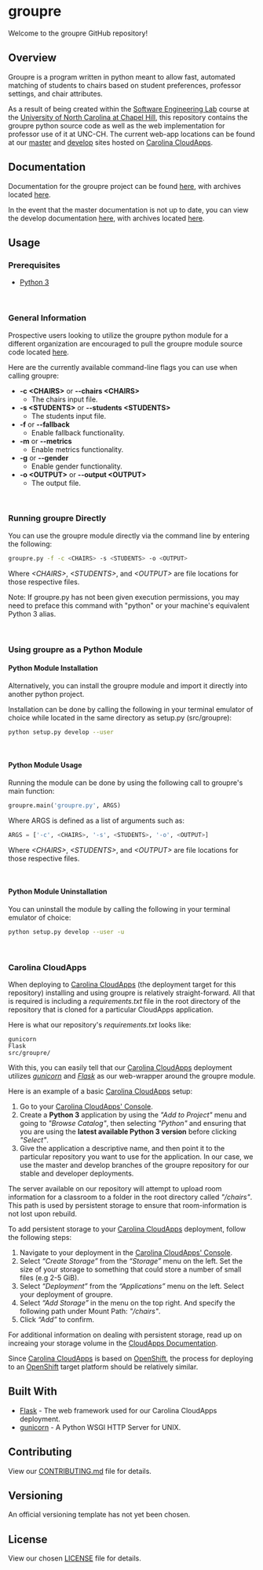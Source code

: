 # groupre

Welcome to the groupre GitHub repository!

## Overview

Groupre is a program written in python meant to allow fast, automated matching of students to chairs based on student preferences, professor settings, and chair attributes.

As a result of being created within the [Software Engineering Lab][COMP 523] course at the [University of North Carolina at Chapel Hill][UNC-CH], this repository contains the groupre python source code as well as the web implementation for professor use of it at UNC-CH. The current web-app locations can be found at our [master][CloudApps-master] and [develop][CloudApps-develop] sites hosted on [Carolina CloudApps][Carolina CloudApps].

## Documentation

Documentation for the groupre project can be found [here][masterDocs], with archives located [here][masterDocsArchive].

In the event that the master documentation is not up to date, you can view the develop documentation [here][developDocs], with archives located [here][developDocsArchive].

## Usage

### Prerequisites

* [Python 3][Python3]

<br>

### General Information

Prospective users looking to utilize the groupre python module for a different organization are encouraged to pull the groupre module source code located [here][masterSrc].

Here are the currently available command-line flags you can use when calling groupre:

* **-c \<CHAIRS>** or **--chairs \<CHAIRS>**
  * The chairs input file.
* **-s \<STUDENTS>** or **--students \<STUDENTS>**
  * The students input file.
* **-f** or **--fallback**
  * Enable fallback functionality.
* **-m** or **--metrics**
  * Enable metrics functionality.
* **-g** or **--gender**
  * Enable gender functionality.
* **-o \<OUTPUT>** or **--output \<OUTPUT>**
  * The output file.

<br>

### Running groupre  Directly

You can use the groupre module directly via the command line by entering the following:

```bash
groupre.py -f -c <CHAIRS> -s <STUDENTS> -o <OUTPUT>
```

Where _\<CHAIRS>_, _\<STUDENTS>_, and _\<OUTPUT>_ are file locations for those respective files.

Note: If groupre.py has not been given execution permissions, you may need to preface this command with "python" or your machine's equivalent Python 3 alias.

<br>

### Using groupre as a Python Module

#### Python Module Installation

Alternatively, you can install the groupre module and import it directly into another python project.

Installation can be done by calling the following in your terminal emulator of choice while located in the same directory as setup.py (src/groupre):

<!-- **For Users:**

```bash
python setup.py install
```

**For Developers:** -->

```bash
python setup.py develop --user
```

<br>

#### Python Module Usage

Running the module can be done by using the following call to groupre's main function:

```python
groupre.main('groupre.py', ARGS)
```

Where ARGS is defined as a list of arguments such as:

```python
ARGS = ['-c', <CHAIRS>, '-s', <STUDENTS>, '-o', <OUTPUT>]
```

Where _\<CHAIRS>_, _\<STUDENTS>_, and _\<OUTPUT>_ are file locations for those respective files.

<br>

<!-- **For Developers:**  -->

#### Python Module Uninstallation

You can uninstall the module by calling the following in your terminal emulator of choice:

```bash
python setup.py develop --user -u
```

<br>

### Carolina CloudApps

When deploying to [Carolina CloudApps][Carolina CloudApps] (the deployment target for this repository) installing and using groupre is relatively straight-forward. All that is required is including a *requirements.txt* file in the root directory of the repository that is cloned for a particular CloudApps application.

Here is what our repository's *requirements.txt* looks like:

```pip requirements
gunicorn
Flask
src/groupre/
```

With this, you can easily tell that our [Carolina CloudApps][Carolina CloudApps] deployment utilizes *[gunicorn][gunicorn]* and *[Flask][Flask]* as our web-wrapper around the groupre module.

Here is an example of a basic [Carolina CloudApps][Carolina CloudApps] setup:

1. Go to your [Carolina CloudApps' Console][CloudApps_console].
2. Create a **Python 3** application by using the *"Add to Project"* menu and going to *"Browse Catalog"*, then selecting *"Python"* and ensuring that you are using the **latest available Python 3 version** before clicking *"Select"*.
3. Give the application a descriptive name, and then point it to the particular repository you want to use for the application. In our case, we use the master and develop branches of the groupre repository for our stable and developer deployments.

The server available on our repository will attempt to upload room information for a classroom to a folder in the root directory called *"/chairs"*. This path is used by persistent storage to ensure that room-information is not lost upon rebuild.

To add persistent storage to your [Carolina CloudApps][Carolina CloudApps] deployment, follow the following steps:

1. Navigate to your deployment in the [Carolina CloudApps' Console][CloudApps_console].
2. Select *“Create Storage”* from the *“Storage”* menu on the left. Set the size of your storage to something that could store a number of small files (e.g 2-5 GiB).
3. Select *“Deployment”* from the *“Applications”* menu on the left. Select your deployment of groupre.
4. Select *“Add Storage”* in the menu on the top right. And specify the following path under Mount Path: *"/chairs"*.
5. Click *“Add”* to confirm.

For additional information on dealing with persistent storage, read up on increaing your storage volume in the [CloudApps Documentation][CloudAppsStorage_help].

Since [Carolina CloudApps][Carolina CloudApps] is based on [OpenShift][OpenShift], the process for deploying to an [OpenShift][OpenShift] target platform should be relatively similar.

## Built With

* [Flask][Flask] - The web framework used for our Carolina CloudApps deployment.
* [gunicorn][gunicorn] - A Python WSGI HTTP Server for UNIX.

## Contributing

View our [CONTRIBUTING.md][contributing_file] file for details.

## Versioning

An official versioning template has not yet been chosen.

## License

View our chosen [LICENSE][license_file] file for details.

<!-- Begin References -->
[UNC-CH]: https://www.unc.edu/
[COMP 523]: https://wwwx.cs.unc.edu/Courses/comp523-f17/deliverables.php
[CloudApps-master]: http://master-groupre.cloudapps.unc.edu/
[CloudApps-develop]: http://develop-groupre.cloudapps.unc.edu/
[Carolina CloudApps]: https://cloudapps.unc.edu/
[CloudApps_console]: https://console.cloudapps.unc.edu
[CloudAppsStorage_help]: https://help.unc.edu/help/carolina-cloudapps-increasing-the-size-of-a-persistent-volume/
[masterSrc]: https://github.com/jeyerena/ClassTeamBuilder/tree/master/src/groupre
[masterDocs]: https://github.com/jeyerena/ClassTeamBuilder/tree/master/docs
[masterDocsArchive]: https://github.com/jeyerena/ClassTeamBuilder/tree/master/docs/archive
[developDocs]: https://github.com/jeyerena/ClassTeamBuilder/tree/develop/docs
[developDocsArchive]: https://github.com/jeyerena/ClassTeamBuilder/tree/develop/docs/archive
[Flask]: http://flask.pocoo.org/
[OpenShift]: https://www.openshift.com/
[contributing_file]: https://github.com/jeyerena/ClassTeamBuilder/tree/master/CONTRIBUTING.md
[license_file]: https://github.com/jeyerena/ClassTeamBuilder/blob/master/LICENSE
[Python3]: https://www.python.org/downloads/release/python-363/
[gunicorn]: http://gunicorn.org/
<!-- End References -->
